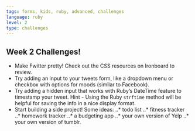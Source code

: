 ```yaml
---
tags: forms, kids, ruby, advanced, challenges
language: ruby
level: 2
type: challenges
---
```


## Week 2 Challenges!

+ Make Fwitter pretty! Check out the CSS resources on Ironboard to review. 
+ Try adding an input to your tweets form, like a dropdown menu or checkbox with options for moods (similar to Facebook).
+ Try adding a hidden input that works with Ruby’s DateTime feature to timestamp your tweet. Hint - Using the Ruby `strftime` method will be helpful for saving the info in a nice display format. 
+ Start building a side project! Some ideas:
..* todo list
..* fitness tracker
..* homework tracker
..* a budgeting app
..* your own version of Yelp
..* your own version of tumblr.
